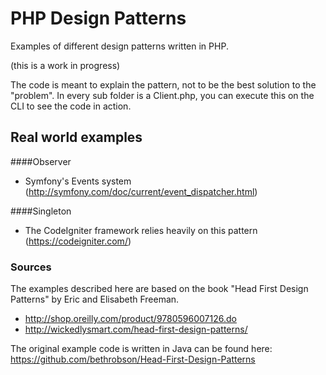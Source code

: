 # PHP Design Patterns
Examples of different design patterns written in PHP.

(this is a work in progress)

The code is meant to explain the pattern, not to be the best solution to the "problem".
In every sub folder is a Client.php, you can execute this on the CLI to see the code in action.

## Real world examples
####Observer
* Symfony's Events system (http://symfony.com/doc/current/event_dispatcher.html)

####Singleton
* The CodeIgniter framework relies heavily on this pattern (https://codeigniter.com/)

### Sources
The examples described here are based on the book "Head First Design Patterns" by Eric and Elisabeth Freeman.

* http://shop.oreilly.com/product/9780596007126.do
* http://wickedlysmart.com/head-first-design-patterns/

The original example code is written in Java can be found here: https://github.com/bethrobson/Head-First-Design-Patterns
